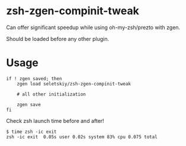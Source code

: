 zsh-zgen-compinit-tweak
=======================

Can offer significant speedup while using oh-my-zsh/prezto with zgen.

Should be loaded before any other plugin.

Usage
=====

```
if ! zgen saved; then
    zgen load seletskiy/zsh-zgen-compinit-tweak

    # all other initialization

    zgen save
fi
```

Check zsh launch time before and after!

```
$ time zsh -ic exit
zsh -ic exit  0.05s user 0.02s system 83% cpu 0.075 total
```
